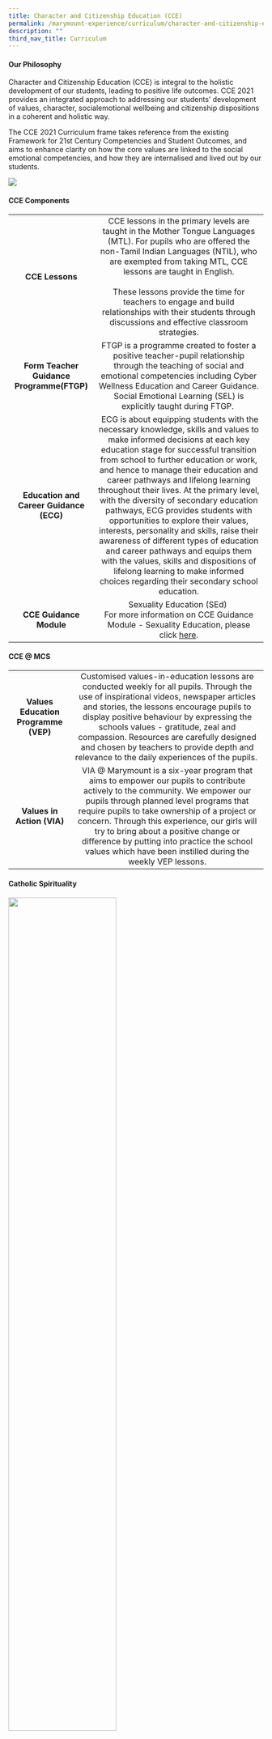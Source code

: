 ```yaml
---
title: Character and Citizenship Education (CCE)
permalink: /marymount-experience/curriculum/character-and-citizenship-education-cce/
description: ""
third_nav_title: Curriculum
---
```

<h4><strong>Our Philosophy</strong></h4>
<p>Character and Citizenship Education (CCE) is integral to the holistic development of our students, leading to positive life outcomes. CCE 2021 provides an integrated approach to addressing our students&rsquo; development of values, character, socialemotional wellbeing and citizenship dispositions in a coherent and holistic way.</p>
<p>The CCE 2021 Curriculum frame takes reference from the existing Framework for 21st Century Competencies and Student Outcomes, and aims to enhance clarity on how the core values are linked to the social emotional competencies, and how they are internalised and lived out by our students.</p>
<img src="/images/cce1.jpg">
<h4><strong>CCE Components</strong></h4>
<table>
<tbody>
<tr>
<td style="text-align: center;"><strong>CCE Lessons</strong></td>
<td style="text-align: center;">CCE lessons in the primary levels are taught in the Mother Tongue Languages (MTL). For pupils who are offered the non-Tamil Indian Languages (NTIL), who are exempted from taking MTL, CCE lessons are taught in English.<br /><br />These lessons provide the time for teachers to engage and build relationships with their students through discussions and effective classroom strategies.</td>
</tr>
<tr>
<td style="text-align: center;"><strong>Form Teacher Guidance Programme(FTGP)</strong></td>
<td style="text-align: center;">FTGP is a programme created to foster a positive teacher-pupil relationship through the teaching of social and emotional competencies including Cyber Wellness Education and Career Guidance. Social Emotional Learning (SEL) is explicitly taught during FTGP.&nbsp;</td>
</tr>
<tr>
<td style="text-align: center;"><strong>Education and Career Guidance (ECG)</strong></td>
<td style="text-align: center;">&nbsp;ECG is about equipping students with the necessary knowledge, skills and values to make informed decisions at each key education stage for successful transition from school to further education or work, and hence to manage their education and career pathways and lifelong learning throughout their lives. At the primary level, with the diversity of secondary education pathways, ECG provides students with opportunities to explore their values, interests, personality and skills, raise their awareness of different types of education and career pathways and equips them with the values, skills and dispositions of lifelong learning to make informed choices regarding their secondary school education.</td>
</tr>
<tr>
<td style="text-align: center;"><strong>CCE Guidance Module</strong></td>
<td style="text-align: center;">Sexuality Education (SEd)&nbsp;<br />For more information on CCE Guidance Module - Sexuality Education, please click&nbsp;<a href="/files/Info_on_SEd_for_schs_website_Pri_2022_23%20Nov.pdf" target="_blank" rel="noopener">here</a>.</td>
</tr>
</tbody>
</table>
<table>
<tbody>
<tr>
<h4><strong>CCE @ MCS</strong></h4>
</tr>
<tr>
<td style="text-align: center;"><strong>Values Education Programme (VEP)</strong></td>
<td style="text-align: center;">Customised values-in-education lessons are conducted weekly for all pupils. Through the use of inspirational videos, newspaper articles and stories, the lessons encourage pupils to display positive behaviour by expressing the schools values - gratitude, zeal and compassion. Resources are carefully designed and chosen by teachers to provide depth and relevance to the daily experiences of the pupils.&nbsp;</td>
</tr>
<tr>
<td style="text-align: center;"><strong>Values in Action (VIA)</strong></td>
<td style="text-align: center;">VIA @ Marymount is a six-year program that aims to empower our pupils to contribute actively to the community. We empower our pupils through planned level programs that require pupils to take ownership of a project or concern. Through this experience, our girls will try to bring about a positive change or difference by putting into practice the school values which have been instilled during the weekly VEP lessons.</td>
</tr>
</tbody>
</table>
<h4><strong>Catholic Spirituality</strong></h4>
<img style="width: 65%;" src="/images/cce2.png" />
<p>Archbishop William Goh mentioned that, &ldquo;Catholic education seeks to give them a holistic education for life and love; not just for a career, not just for tomorrow, not even for this life on earth only but for eternal life.&rdquo; It is with this in mind that Marymount Convent School continues to strengthen its Catholic ethos through various programmes and activities to develop girls into Ladies of God and society. Though the programme and activities are compulsory for Catholic pupils, non-Catholic pupils are most welcome to participate. If they do not wish to, silence has to be maintained as a form of respect to those participating.</p>
<p><strong>Catholic Values Education (CVE)<br /></strong>The Catechism programme at Marymount is called Catholic Values Education. It is compulsory for all Catholic girls. Non-Catholic pupils are welcome to join the 45 minutes weekly sessions held on Thursday mornings. Pupils who are not in this programme will attend the Values Education Programme (VEP). Though CVE does not prepare Catholic girls for the sacraments, it emphasizes on both the Gospel values as well as the school values for pupils to live out in their daily lives.</p>
<p><strong>Eucharistic Celebration<br /></strong>The Eucharist being the highest form of worship, Mass is held weekly on Tuesdays at 7.15 a.m. for those who would like to attend. There are 4 school Masses in a year where the whole school attends together; Opening of the Year, Foundress Day, National Day and Thanksgiving Mass at the end of the year. Mass is also held on Days of Obligation for all Catholics.&nbsp;</p>
<p><strong>Daily Sacred Time<br /></strong>At 12 noon daily, a short reflection, prayer or the Angelus is said. The reflections generally follow the Catholic Liturgical Calendar and school values are emphasized during these teachable moments. All pupils are to maintain silence during this Sacred Time.&nbsp;</p>
<p><strong>Prayer and Adoration<br /></strong>Each morning begins with a prayer and singing of hymns. A prayer is also said after each recess to thank God for the food received. These prayers are said by pupils from the various levels.&nbsp;</p>
<p>CVE classes are scheduled to go into the Prayer Room for Children&rsquo;s Eucharistic Adoration (CEA) at least once a semester. CEA sessions are also held weekly during recess. Fifteen minutes into each recess, a bell is rung to gather pupils who are interested to attend the session. These sessions inculcate the importance of being silent and that of reverence in the presence of the Eucharist. Children learn that silence is part of reverence and respect and a form of individual prayer and reflection.&nbsp;</p>
<p><strong>Liturgical Seasons<br /></strong>Activities are conducted according to the liturgical seasons; Lent, Easter and Foundress Day. Being a Good Shepherd school, Marymount Convent works closely with the Good Shepherd Organisation in their various activities including their fundraising initiatives and donation of items. For example, as part of almsgiving during Lent, we raise funds for a selected Good Shepherd mission; it could be in Congo, Myanmar or any place in need of assistance. Through these activities, pupils learn to be compassionate towards others and grateful for their blessings.&nbsp;</p>
<h4><strong>National Education (NE)</strong></h4>
<p>The philosophy of MCS&rsquo; National Education (NE) is to provide depth in values education and a sense of social responsibility with citizenship taking root in the hearts of our girls. Our National Education activities further provide pupils with the learning experiences to know (facts) and appreciate Singapore. After each selected NE events, pupils are encouraged to reflect and create meanings to their experiences in relation to their roles as daughters of Singapore.</p>
<h4><strong>Key NE Activities @ MCS</strong></h4>
<table style="border-collapse: collapse; width: 100%;" border="1">
<tbody>
<tr>
<td style="width: 33.3807%; text-align: center;"><strong>Total Defence Day</strong></td>
<td style="width: 66.6193%;"><img src="/images/cce3.jpeg"></td>
</tr>
<tr>
<td style="width: 33.3807%; text-align: center;"><strong>Racial Harmony Day</strong></td>
<td style="width: 66.6193%;"><img src="/images/cce4.jpg"></td>
</tr>
<tr>
<td style="width: 33.3807%; text-align: center;"><strong>National Day Celebrations</strong></td>
<td style="width: 66.6193%;"><img src="/images/cce5.jpg"></td>
</tr>
</tbody>
</table>
<h4><strong>NE Ambassadors</strong></h4>
<p>The NE Ambassadors are appointed to champion National Education in the school. The NE Ambassadors lend their support to CCE-organised commemorative events and are the driving force in relating NE messages to the school.</p>
<table style="border-collapse: collapse; width: 100%;" border="1">
<tbody>
<tr>
<td style="width: 63%;"><img src="/images/cce6.jpg"></td>
<td style="width: 37%;"><img src="/images/cce7.jpg"></td>
</tr>
</tbody>
</table>
<h4><strong>Cyber Wellness @ MCS</strong></h4>
<p>Cyber Wellness @ MCS focusses on the well-being of our students as they navigate cyberspace, equipping them with the knowledge and skills to harness the power of ICT for positive purposes, maintain a positive presence in cyberspace, and be safe and responsible users of ICT.&nbsp;</p>
<p>Cyber Wellness Education is conducted through CCE lessons during curriculum time, school-based sharing and initiatives, and learning opportunities beyond school curriculum time.</p>
<img src="/images/cce8.png">